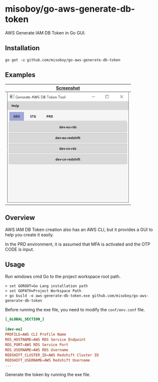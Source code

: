 # misoboy/go-aws-generate-db-token

AWS Generate IAM DB Token in Go GUI.

## Installation

```
go get -u github.com/misoboy/go-aws-generate-db-token
```

## Examples

| [Screenshot](examples) |
| --- |
| <img src="examples/screenshot.png" width="400">|

## Overview

AWS IAM DB Token creation also has an AWS CLI, but it provides a GUI to help you create it easily.

In the PRD environment, it is assumed that MFA is activated and the OTP CODE is input.

## Usage

Run windows cmd
Go to the project workspace root path.
```
> set GOROOT=Go Lang installation path
> set GOPATH=Project Workspace Path
> go build -o aws-generate-db-token.exe github.com/misoboy/go-aws-generate-db-token
```

Before running the exe file, you need to modify the `conf/env.conf` file.
```conf
[_GLOBAL_SECTION_]

[dev-eu]
PROFILE=AWS CLI Profile Name
RDS_HOSTNAME=AWS RDS Service Endpoint
RDS_PORT=AWS RDS Service Port
RDS_USERNAME=AWS RDS Username
REDSHIFT_CLUSTER_ID=AWS Redshift Cluster ID
REDSHIFT_USERNAME=AWS Redshift Username
...
```

Generate the token by running the exe file.

